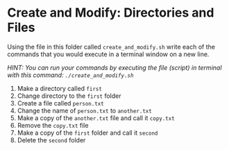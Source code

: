 # Create and Modify: Directories and Files

Using the file in this folder called `create_and_modify.sh` write each of the commands that you would execute in a terminal window on a new line.

_HINT: You can run your commands by executing the file (script) in terminal with this command: `./create_and_modify.sh`_

1. Make a directory called `first`
1. Change directory to the `first` folder
1. Create a file called `person.txt`
1. Change the name of `person.txt` to `another.txt`
1. Make a copy of the `another.txt` file and call it `copy.txt`
1. Remove the `copy.txt` file
1. Make a copy of the `first` folder and call it `second`
1. Delete the `second` folder